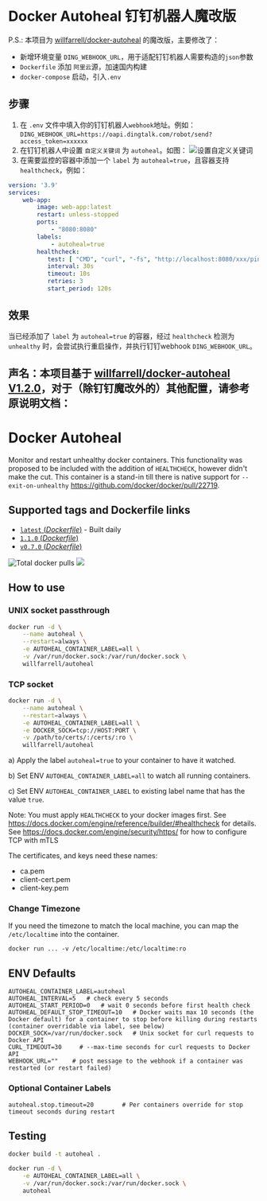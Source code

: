 # Docker Autoheal 钉钉机器人魔改版
P.S.: 本项目为 [willfarrell/docker-autoheal](https://github.com/willfarrell/docker-autoheal) 的魔改版，主要修改了：
* 新增环境变量 `DING_WEBHOOK_URL`，用于适配钉钉机器人需要构造的`json`参数
* `Dockerfile` 添加 `阿里云`源，加速国内构建
* `docker-compose` 启动，引入`.env`

## 步骤
1. 在 `.env` 文件中填入你的钉钉机器人`webhook`地址。例如：`DING_WEBHOOK_URL=https://oapi.dingtalk.com/robot/send?access_token=xxxxxx`
2. 在钉钉机器人中设置 `自定义关键词` 为 `autoheal`。如图：
   ![设置自定义关键词](https://cdn.jsdelivr.net/gh/leopold7/CDN2@main/static/images/begs/2022/12/20221215113311.png)
3. 在需要监控的容器中添加一个 `label` 为 `autoheal=true`，且容器支持 `healthcheck`，例如：
```yaml
version: '3.9'
services:
    web-app:
        image: web-app:latest
        restart: unless-stopped
        ports:
            - "8080:8080"
        labels:
            - autoheal=true
        healthcheck:
           test: [ "CMD", "curl", "-fs", "http://localhost:8080/xxx/ping" ]
           interval: 30s
           timeout: 10s
           retries: 3
           start_period: 120s
```

## 效果
当已经添加了 `label` 为  `autoheal=true` 的容器，经过 `healthcheck` 检测为 `unhealthy` 时，会尝试执行重启操作，并执行钉钉webhook `DING_WEBHOOK_URL`。


声名：本项目基于 [willfarrell/docker-autoheal V1.2.0](https://github.com/willfarrell/docker-autoheal)，对于（除钉钉魔改外的）其他配置，请参考原说明文档：
---

# Docker Autoheal

Monitor and restart unhealthy docker containers. 
This functionality was proposed to be included with the addition of `HEALTHCHECK`, however didn't make the cut.
This container is a stand-in till there is native support for `--exit-on-unhealthy` https://github.com/docker/docker/pull/22719.

## Supported tags and Dockerfile links
- [`latest` (*Dockerfile*)](https://github.com/willfarrell/docker-autoheal/blob/main/Dockerfile) - Built daily
- [`1.1.0` (*Dockerfile*)](https://github.com/willfarrell/docker-autoheal/blob/1.1.0/Dockerfile)
- [`v0.7.0` (*Dockerfile*)](https://github.com/willfarrell/docker-autoheal/blob/v0.7.0/Dockerfile)

![](https://img.shields.io/docker/pulls/willfarrell/autoheal "Total docker pulls") [![](https://images.microbadger.com/badges/image/willfarrell/autoheal.svg)](http://microbadger.com/images/willfarrell/autoheal "Docker layer breakdown")

## How to use
### UNIX socket passthrough
```bash
docker run -d \
    --name autoheal \
    --restart=always \
    -e AUTOHEAL_CONTAINER_LABEL=all \
    -v /var/run/docker.sock:/var/run/docker.sock \
    willfarrell/autoheal
```
### TCP socket
```bash
docker run -d \
    --name autoheal \
    --restart=always \
    -e AUTOHEAL_CONTAINER_LABEL=all \
    -e DOCKER_SOCK=tcp://HOST:PORT \
    -v /path/to/certs/:/certs/:ro \
    willfarrell/autoheal
```
a) Apply the label `autoheal=true` to your container to have it watched.

b) Set ENV `AUTOHEAL_CONTAINER_LABEL=all` to watch all running containers. 

c) Set ENV `AUTOHEAL_CONTAINER_LABEL` to existing label name that has the value `true`.

Note: You must apply `HEALTHCHECK` to your docker images first. See https://docs.docker.com/engine/reference/builder/#healthcheck for details.
See https://docs.docker.com/engine/security/https/ for how to configure TCP with mTLS

The certificates, and keys need these names:
* ca.pem
* client-cert.pem
* client-key.pem

### Change Timezone
If you need the timezone to match the local machine, you can map the `/etc/localtime` into the container.
```
docker run ... -v /etc/localtime:/etc/localtime:ro
```


## ENV Defaults
```
AUTOHEAL_CONTAINER_LABEL=autoheal
AUTOHEAL_INTERVAL=5   # check every 5 seconds
AUTOHEAL_START_PERIOD=0   # wait 0 seconds before first health check
AUTOHEAL_DEFAULT_STOP_TIMEOUT=10   # Docker waits max 10 seconds (the Docker default) for a container to stop before killing during restarts (container overridable via label, see below)
DOCKER_SOCK=/var/run/docker.sock   # Unix socket for curl requests to Docker API
CURL_TIMEOUT=30     # --max-time seconds for curl requests to Docker API
WEBHOOK_URL=""    # post message to the webhook if a container was restarted (or restart failed)
```

### Optional Container Labels
```
autoheal.stop.timeout=20        # Per containers override for stop timeout seconds during restart
```

## Testing
```bash
docker build -t autoheal .

docker run -d \
    -e AUTOHEAL_CONTAINER_LABEL=all \
    -v /var/run/docker.sock:/var/run/docker.sock \
    autoheal                                                                        
```
